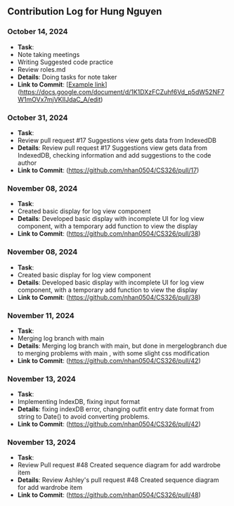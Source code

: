 ## Contribution Log for Hung Nguyen

### October 14, 2024
- **Task**:
- Note taking meetings
- Writing Suggested code practice
- Review roles.md
- **Details**: Doing tasks for note taker
- **Link to Commit**: [[Example link](https://github.com)](https://docs.google.com/document/d/1K1DXzFCZuhf6Vd_p5dW52NF7W1mOVx7mjVKIlJdaC_A/edit)

### October 31, 2024
- **Task**:
- Review pull request #17 Suggestions view gets data from IndexedDB
- **Details**: Review pull request #17 Suggestions view gets data from IndexedDB, checking information and add suggestions to the code author
- **Link to Commit**: (https://github.com/nhan0504/CS326/pull/17)

### November 08, 2024
- **Task**:
- Created basic display for log view component
- **Details**: Developed basic display with incomplete UI for log view component, with a temporary add function to view the display
- **Link to Commit**: (https://github.com/nhan0504/CS326/pull/38)

### November 08, 2024
- **Task**:
- Created basic display for log view component
- **Details**: Developed basic display with incomplete UI for log view component, with a temporary add function to view the display
- **Link to Commit**: (https://github.com/nhan0504/CS326/pull/38)

### November 11, 2024
- **Task**:
- Merging log branch with main
- **Details**: Merging log branch with main, but done in mergelogbranch due to merging problems with main , with some slight css modification
- **Link to Commit**: (https://github.com/nhan0504/CS326/pull/42)

### November 13, 2024
- **Task**:
- Implementing IndexDB, fixing input format
- **Details**: fixing indexDB error, changing outfit entry date format from string to Date() to avoid converting problems.
- **Link to Commit**: (https://github.com/nhan0504/CS326/pull/42)

### November 13, 2024
- **Task**:
- Review Pull request #48 Created sequence diagram for add wardrobe item
- **Details**: Review Ashley's pull request #48 Created sequence diagram for add wardrobe item
- **Link to Commit**: (https://github.com/nhan0504/CS326/pull/48)